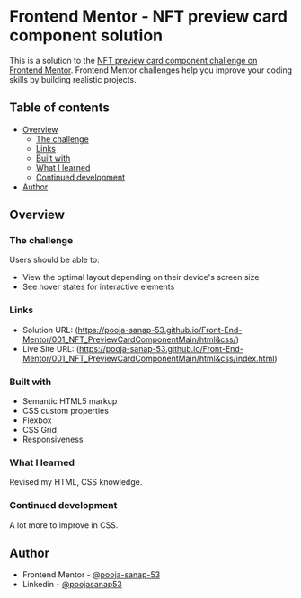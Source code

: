# Frontend Mentor - NFT preview card component solution

This is a solution to the [NFT preview card component challenge on Frontend Mentor](https://www.frontendmentor.io/challenges/nft-preview-card-component-SbdUL_w0U). Frontend Mentor challenges help you improve your coding skills by building realistic projects. 

## Table of contents

- [Overview](#overview)
  - [The challenge](#the-challenge)
  - [Links](#links)
  - [Built with](#built-with)
  - [What I learned](#what-i-learned)
  - [Continued development](#continued-development)
- [Author](#author)



## Overview

### The challenge

Users should be able to:

- View the optimal layout depending on their device's screen size
- See hover states for interactive elements


### Links

- Solution URL: (https://pooja-sanap-53.github.io/Front-End-Mentor/001_NFT_PreviewCardComponentMain/html&css/)
- Live Site URL: (https://pooja-sanap-53.github.io/Front-End-Mentor/001_NFT_PreviewCardComponentMain/html&css/index.html)


### Built with

- Semantic HTML5 markup
- CSS custom properties
- Flexbox
- CSS Grid
- Responsiveness


### What I learned

Revised my HTML, CSS knowledge. 

### Continued development

A lot more to improve in CSS.


## Author

- Frontend Mentor - [@pooja-sanap-53](https://www.frontendmentor.io/profile/pooja-sanap-53)
- Linkedin - [@poojasanap53](https://www.linkedin.com/in/poojasanap53)
